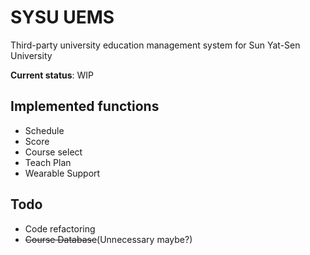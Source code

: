# SYSU UEMS
Third-party university education management system for Sun Yat-Sen University

**Current status**: WIP

## Implemented functions

* Schedule
* Score
* Course select
* Teach Plan
* Wearable Support

## Todo
* Code refactoring
* ~~Course Database~~(Unnecessary maybe?)
